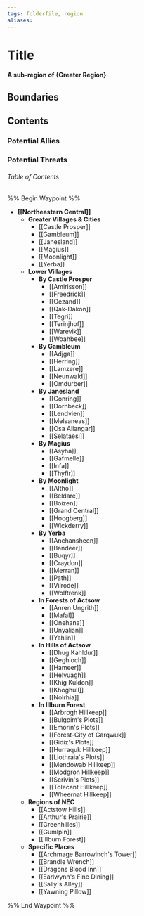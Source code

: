 ```yaml
---
tags: folderfile, region
aliases:
---
```

# Title
#### A sub-region of {Greater Region}
## Boundaries
## Contents
### Potential Allies
### Potential Threats
###### Table of Contents
%% Begin Waypoint %%
- **[[Northeastern Central]]**
	- **Greater Villages & Cities**
		- [[Castle Prosper]]
		- [[Gambleum]]
		- [[Janesland]]
		- [[Magius]]
		- [[Moonlight]]
		- [[Yerba]]
	- **Lower Villages**
		- **By Castle Prosper**
			- [[Amirisson]]
			- [[Freedrick]]
			- [[Oezand]]
			- [[Qak-Dakon]]
			- [[Tegri]]
			- [[Terinjhof]]
			- [[Warevik]]
			- [[Woahbee]]
		- **By Gambleum**
			- [[Adjga]]
			- [[Herring]]
			- [[Lamzere]]
			- [[Neunwald]]
			- [[Omdurber]]
		- **By Janesland**
			- [[Conring]]
			- [[Dornbeck]]
			- [[Lendvien]]
			- [[Melsaneas]]
			- [[Osa Allangar]]
			- [[Selataesi]]
		- **By Magius**
			- [[Asyha]]
			- [[Gafmelle]]
			- [[Infa]]
			- [[Thyfir]]
		- **By Moonlight**
			- [[Altho]]
			- [[Beldare]]
			- [[Boizen]]
			- [[Grand Central]]
			- [[Hoogberg]]
			- [[Wickderry]]
		- **By Yerba**
			- [[Anchansheen]]
			- [[Bandeer]]
			- [[Buqyr]]
			- [[Craydon]]
			- [[Merran]]
			- [[Path]]
			- [[Vilrode]]
			- [[Wolftrenk]]
		- **In Forests of Actsow**
			- [[Anren Ungrith]]
			- [[Mafal]]
			- [[Onehana]]
			- [[Unyalian]]
			- [[Yahlin]]
		- **In Hills of Actsow**
			- [[Dhug Kahldur]]
			- [[Geghloch]]
			- [[Hameer]]
			- [[Helvuagh]]
			- [[Khig Kuldon]]
			- [[Khoghull]]
			- [[Nolrhia]]
		- **In Illburn Forest**
			- [[Arbrogh Hillkeep]]
			- [[Bulgpim's Plots]]
			- [[Emorin's Plots]]
			- [[Forest-City of Garqwuk]]
			- [[Gidiz's Plots]]
			- [[Hurraquk Hillkeep]]
			- [[Liothraia's Plots]]
			- [[Mendowab Hillkeep]]
			- [[Modgron Hillkeep]]
			- [[Scrivin's Plots]]
			- [[Tolecant Hillkeep]]
			- [[Wheernat Hillkeep]]
	- **Regions of NEC**
		- [[Actstow Hills]]
		- [[Arthur's Prairie]]
		- [[Greenhilles]]
		- [[Gumlpin]]
		- [[Illburn Forest]]
	- **Specific Places**
		- [[Archmage Barrowinch's Tower]]
		- [[Brandle Wrench]]
		- [[Dragons Blood Inn]]
		- [[Earlwynn's Fine Dining]]
		- [[Sally's Alley]]
		- [[Yawning Pillow]]

%% End Waypoint %%
